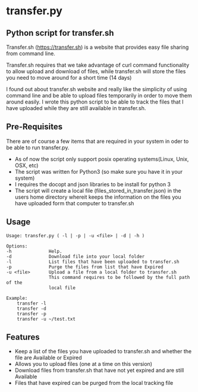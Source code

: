 transfer.py
==========

**Python script for transfer.sh**
---------------------------------
Transfer.sh (https://transfer.sh) is a website that provides easy file sharing from command line.

Transfer.sh requires that we take advantage of curl command functionality to allow upload and download of files,
while transfer.sh will store the files you need to move around for a short time (14 days)

I found out about transfer.sh website and really like the simplicity of using command line and be able 
to upload files temporarily in order to move them around easily. 
I wrote this python script to be able to track the files that I have uploaded while they are still 
available in transfer.sh.

Pre-Requisites
--------------
There are of course a few items that are required in your system in oder to be able to 
run transfer.py.
* As of now the script only support posix operating systems(Linux, Unix, OSX, etc)
* The script was written for Python3 (so make sure you have it in your system)
* I requires the docopt and json libraries to be install for python 3
* The script will create a local file (files_stored_in_transfer.json) in the users home directory
  whereit keeps the information on the files you have uploaded form that computer to transfer.sh

Usage
-----
    Usage: transfer.py ( -l | -p | -u <file> | -d | -h )

    Options:
    -h              Help.
    -d              Download file into your local folder
    -l              List files that have been uploaded to transfer.sh
    -p              Purge the files from list that have Expired
    -u <file>       Upload a file from a local folder to transfer.sh
                    This command requires to be followed by the full path of the
                    local file

    Example:
        transfer -l
        transfer -d
        transfer -p
        transfer -u ~/test.txt

Features
--------

* Keep a list of the files you have uploaded to transfer.sh and whether the file are Available or Expired
* Allows you to upload files (one at a time on this version)
* Download files from transfer.sh that have not yet expired and are still Available
* Files that have expired can be purged from the local tracking file 

